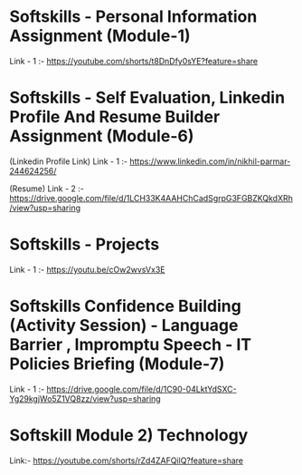 # Softskills - Personal Information Assignment (Module-1)
Link - 1  :- https://youtube.com/shorts/t8DnDfy0sYE?feature=share

# Softskills - Self Evaluation, Linkedin Profile And Resume Builder Assignment (Module-6)
(Linkedin Profile Link) Link - 1 :- https://www.linkedin.com/in/nikhil-parmar-244624256/

(Resume) Link - 2 :- https://drive.google.com/file/d/1LCH33K4AAHChCadSgrpG3FGBZKQkdXRh/view?usp=sharing

# Softskills - Projects
Link - 1 :- https://youtu.be/cOw2wvsVx3E

# Softskills Confidence Building (Activity Session) - Language Barrier , Impromptu  Speech - IT Policies Briefing (Module-7)

Link - 1 :- https://drive.google.com/file/d/1C90-04LktYdSXC-Yg29kgjWo5Z1VQ8zz/view?usp=sharing

# Softskill Module 2) Technology

Link:- https://youtube.com/shorts/rZd4ZAFQilQ?feature=share
